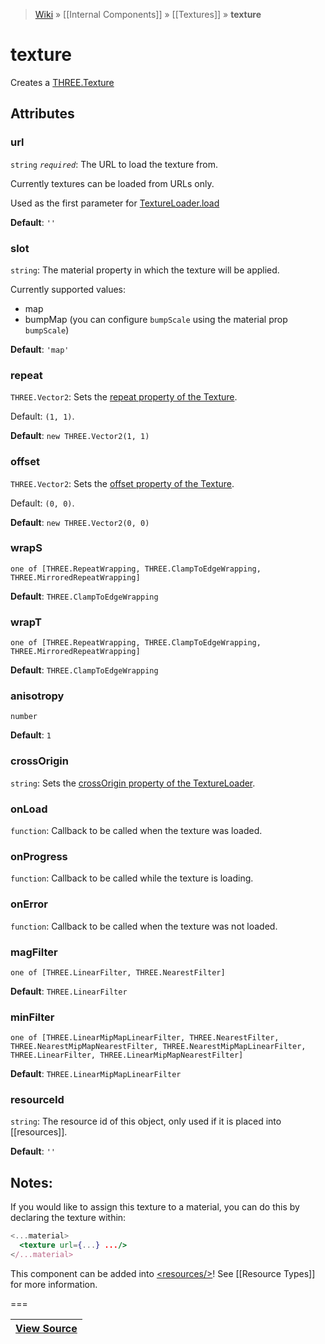 > [Wiki](Home) » [[Internal Components]] » [[Textures]] » **texture**

# texture

Creates a [THREE.Texture](http://threejs.org/docs/#Reference/Textures/Texture)

## Attributes

### url
``` string ``` *``` required ```*: The URL to load the texture from.

Currently textures can be loaded from URLs only.

Used as the first parameter for [TextureLoader.load](http://threejs.org/docs/#Reference/Loaders/TextureLoader.load)

**Default**: `''`

### slot
``` string ```: The material property in which the texture will be applied.

Currently supported values:
* map
* bumpMap (you can configure `bumpScale` using the material prop `bumpScale`)

**Default**: `'map'`

### repeat
``` THREE.Vector2 ```: Sets the [repeat property of the Texture](http://threejs.org/docs/#Reference/Textures/Texture.repeat).

Default: `(1, 1)`.

**Default**: `new THREE.Vector2(1, 1)`

### offset
``` THREE.Vector2 ```: Sets the [offset property of the Texture](http://threejs.org/docs/#Reference/Textures/Texture.offset).

Default: `(0, 0)`.

**Default**: `new THREE.Vector2(0, 0)`

### wrapS
``` one of [THREE.RepeatWrapping, THREE.ClampToEdgeWrapping, THREE.MirroredRepeatWrapping] ```

**Default**: `THREE.ClampToEdgeWrapping`

### wrapT
``` one of [THREE.RepeatWrapping, THREE.ClampToEdgeWrapping, THREE.MirroredRepeatWrapping] ```

**Default**: `THREE.ClampToEdgeWrapping`

### anisotropy
``` number ```

**Default**: `1`

### crossOrigin
``` string ```: Sets the [crossOrigin property of the TextureLoader](http://threejs.org/docs/#Reference/Loaders/TextureLoader.crossOrigin).

### onLoad
``` function ```: Callback to be called when the texture was loaded.

### onProgress
``` function ```: Callback to be called while the texture is loading.

### onError
``` function ```: Callback to be called when the texture was not loaded.

### magFilter
``` one of [THREE.LinearFilter, THREE.NearestFilter] ```

**Default**: `THREE.LinearFilter`

### minFilter
``` one of [THREE.LinearMipMapLinearFilter, THREE.NearestFilter, THREE.NearestMipMapNearestFilter, THREE.NearestMipMapLinearFilter, THREE.LinearFilter, THREE.LinearMipMapNearestFilter] ```

**Default**: `THREE.LinearMipMapLinearFilter`

### resourceId
``` string ```: The resource id of this object, only used if it is placed into [[resources]].

**Default**: `''`

## Notes:

If you would like to assign this texture to a material,
you can do this by declaring the texture within:

```jsx
<...material>
  <texture url={...} .../>
</...material>
```

This component can be added into [&lt;resources/&gt;](resources)! See [[Resource Types]] for more information.

===

|**[View Source](../blob/master/src/lib/descriptors/Material/TextureDescriptor.js)**|
 ---|
